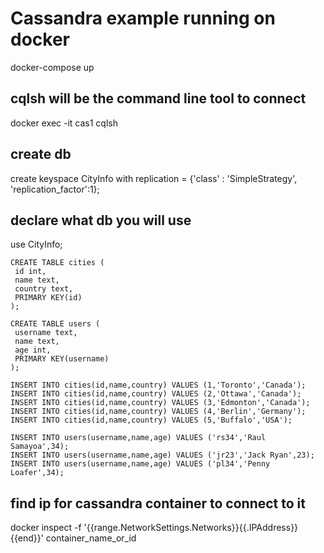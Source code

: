 # Cassandra example running on docker

docker-compose up

## cqlsh will be the command line tool to connect
docker exec -it cas1 cqlsh

## create db
create keyspace CityInfo with replication = {'class' : 'SimpleStrategy', 'replication_factor':1};

## declare what db you will use
use CityInfo;
```
CREATE TABLE cities (
 id int,
 name text,
 country text,
 PRIMARY KEY(id)
);

CREATE TABLE users (
 username text,
 name text,
 age int,
 PRIMARY KEY(username)
);

INSERT INTO cities(id,name,country) VALUES (1,'Toronto','Canada');
INSERT INTO cities(id,name,country) VALUES (2,'Ottawa','Canada');
INSERT INTO cities(id,name,country) VALUES (3,'Edmonton','Canada');
INSERT INTO cities(id,name,country) VALUES (4,'Berlin','Germany');
INSERT INTO cities(id,name,country) VALUES (5,'Buffalo','USA');

INSERT INTO users(username,name,age) VALUES ('rs34','Raul Samayoa',34);
INSERT INTO users(username,name,age) VALUES ('jr23','Jack Ryan',23);
INSERT INTO users(username,name,age) VALUES ('pl34','Penny Loafer',34);
```
## find ip for cassandra container to connect to it
docker inspect -f '{{range.NetworkSettings.Networks}}{{.IPAddress}}{{end}}' container_name_or_id


